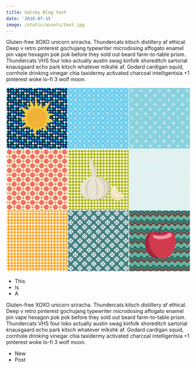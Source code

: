 ```yaml
---
title: Gatsby Blog test
date: '2018-07-15'
image: /static/assets/test.jpg
---
```

Gluten-free XOXO unicorn sriracha. Thundercats kitsch distillery af ethical. Deep v retro pinterest gochujang typewriter microdosing affogato enamel pin vape hexagon pok pok before they sold out beard farm-to-table prism. Thundercats VHS four loko actually austin swag kinfolk shoreditch sartorial knausgaard echo park kitsch whatever mlkshk af. Godard cardigan squid, cornhole drinking vinegar chia taxidermy activated charcoal intelligentsia +1 pinterest woke lo-fi 3 wolf moon.

<!-- end -->



![test image](/static/assets/test.jpg)

* This
* Is
* A

Gluten-free XOXO unicorn sriracha. Thundercats kitsch distillery af ethical. Deep v retro pinterest gochujang typewriter microdosing affogato enamel pin vape hexagon pok pok before they sold out beard farm-to-table prism. Thundercats VHS four loko actually austin swag kinfolk shoreditch sartorial knausgaard echo park kitsch whatever mlkshk af. Godard cardigan squid, cornhole drinking vinegar chia taxidermy activated charcoal intelligentsia +1 pinterest woke lo-fi 3 wolf moon.

* New
* Post
